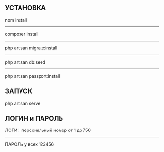 УСТАНОВКА
------------
npm install
***
composer install
***
php artisan migrate:install
*** 
php artisan db:seed
***
php artisan passport:install

ЗАПУСК
------------
php artisan serve 

ЛОГИН и ПАРОЛЬ
------------
ЛОГИН персональный номер от 1 до 750 
***
ПАРОЛЬ у всех 123456
